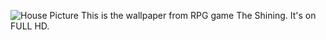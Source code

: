 <img src="https://i.ibb.co/GxrHTK5/marie-house-outside.png" title="Picture from Marie Andalusia House" alt="House Picture">   This is the wallpaper from RPG game The Shining. It's on FULL HD. 
